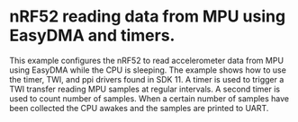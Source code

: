 # nRF52 reading data from MPU using EasyDMA and timers.

This example configures the nRF52 to read accelerometer data from MPU using EasyDMA while the CPU is sleeping. The example shows how to use the timer, TWI, and ppi drivers found in SDK 11. A timer is used to trigger a TWI transfer reading MPU samples at regular intervals. A second timer is used to count number of samples. When a certain number of samples have been collected the CPU awakes and the samples are printed to UART.